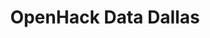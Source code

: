 ---
state: TX
region: DFW
title: OpenHack Data Dallas
event_url: https://www.microsoftevents.com/profile/form/index.cfm?PKformID=0x9858132abcd&wt.mc_id=AID3008419_QSG_EML_404111
start_date: 2020-03-24
end_date: 2020-03-26
cost: FREE
topics: [ microsoft, azure, dataai ]
---